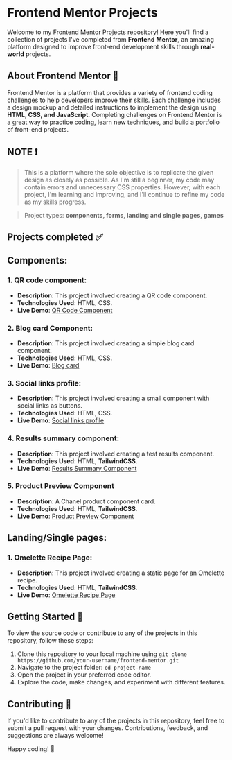 # Frontend Mentor Projects

Welcome to my Frontend Mentor Projects repository! Here you'll find a collection of projects I've completed from **Frontend Mentor**, an amazing platform designed to improve front-end development skills through **real-world** projects.

## About Frontend Mentor 🎨
Frontend Mentor is a platform that provides a variety of frontend coding challenges to help developers improve their skills. Each challenge includes a design mockup and detailed instructions to implement the design using **HTML, CSS, and JavaScript**. Completing challenges on Frontend Mentor is a great way to practice coding, learn new techniques, and build a portfolio of front-end projects.

## NOTE ❗
> This is a platform where the sole objective is to replicate the given design as closely as possible. As I'm still a beginner, my code may contain errors and unnecessary CSS properties. However, with each project, I'm learning and improving, and I'll continue to refine my code as my skills progress.

> Project types: **components, forms, landing and single pages, games**

## Projects completed ✅ 
   ## Components:
### 1. QR code component:
- **Description**: This project involved creating a QR code component. 
- **Technologies Used**: HTML, CSS.
- **Live Demo**: [QR Code Component](https://qr-code-seven-pied.vercel.app/)

### 2. Blog card Component:
- **Description**: This project involved creating a simple blog card component. 
- **Technologies Used**: HTML, CSS.
- **Live Demo**: [Blog card](https://blog-card-inky.vercel.app/)

### 3. Social links profile:
- **Description**: This project involved creating a small component with social links as buttons. 
- **Technologies Used**: HTML, CSS.
- **Live Demo**: [Social links profile](https://social-links-profile-two-azure.vercel.app/)

### 4. Results summary component:
- **Description**: This project involved creating a test results component. 
- **Technologies Used**: HTML, **TailwindCSS**.
- **Live Demo**: [Results Summary Component](https://results-summary-sand.vercel.app/)
  
### 5. Product Preview Component
- **Description**: A Chanel product component card. 
- **Technologies Used**: HTML, **TailwindCSS**.
- **Live Demo**: [Product Preview Component](https://product-preview-card-component-xi-black.vercel.app/)
  

## Landing/Single pages:
### 1. Omelette Recipe Page:
- **Description**: This project involved creating a static page for an Omelette recipe. 
- **Technologies Used**: HTML, **TailwindCSS**.
- **Live Demo**: [Omelette Recipe Page](https://recipe-page-dun-xi.vercel.app/)

## Getting Started 🚀
To view the source code or contribute to any of the projects in this repository, follow these steps:

1. Clone this repository to your local machine using `git clone https://github.com/your-username/frontend-mentor.git`
2. Navigate to the project folder: `cd project-name`
3. Open the project in your preferred code editor.
4. Explore the code, make changes, and experiment with different features.

## Contributing 🤝
If you'd like to contribute to any of the projects in this repository, feel free to submit a pull request with your changes. Contributions, feedback, and suggestions are always welcome!


Happy coding! 🚀
